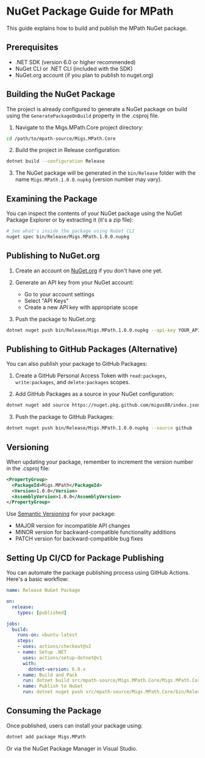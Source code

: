 # NuGet Package Guide for MPath

This guide explains how to build and publish the MPath NuGet package.

## Prerequisites

- .NET SDK (version 6.0 or higher recommended)
- NuGet CLI or .NET CLI (included with the SDK)
- NuGet.org account (if you plan to publish to nuget.org)

## Building the NuGet Package

The project is already configured to generate a NuGet package on build using the `GeneratePackageOnBuild` property in the .csproj file.

1. Navigate to the Migs.MPath.Core project directory:

```bash
cd /path/to/mpath-source/Migs.MPath.Core
```

2. Build the project in Release configuration:

```bash
dotnet build --configuration Release
```

3. The NuGet package will be generated in the `bin/Release` folder with the name `Migs.MPath.1.0.0.nupkg` (version number may vary).

## Examining the Package

You can inspect the contents of your NuGet package using the NuGet Package Explorer or by extracting it (it's a zip file):

```bash
# See what's inside the package using NuGet CLI
nuget spec bin/Release/Migs.MPath.1.0.0.nupkg
```

## Publishing to NuGet.org

1. Create an account on [NuGet.org](https://www.nuget.org/) if you don't have one yet.

2. Generate an API key from your NuGet account:
   - Go to your account settings
   - Select "API Keys"
   - Create a new API key with appropriate scope

3. Push the package to NuGet.org:

```bash
dotnet nuget push bin/Release/Migs.MPath.1.0.0.nupkg --api-key YOUR_API_KEY --source https://api.nuget.org/v3/index.json
```

## Publishing to GitHub Packages (Alternative)

You can also publish your package to GitHub Packages:

1. Create a GitHub Personal Access Token with `read:packages`, `write:packages`, and `delete:packages` scopes.

2. Add GitHub Packages as a source in your NuGet configuration:

```bash
dotnet nuget add source https://nuget.pkg.github.com/migus88/index.json --name github --username migus88 --password YOUR_GITHUB_TOKEN
```

3. Push the package to GitHub Packages:

```bash
dotnet nuget push bin/Release/Migs.MPath.1.0.0.nupkg --source github
```

## Versioning

When updating your package, remember to increment the version number in the .csproj file:

```xml
<PropertyGroup>
  <PackageId>Migs.MPath</PackageId>
  <Version>1.0.0</Version>
  <AssemblyVersion>1.0.0</AssemblyVersion>
</PropertyGroup>
```

Use [Semantic Versioning](https://semver.org/) for your package:
- MAJOR version for incompatible API changes
- MINOR version for backward-compatible functionality additions
- PATCH version for backward-compatible bug fixes

## Setting Up CI/CD for Package Publishing

You can automate the package publishing process using GitHub Actions. Here's a basic workflow:

```yaml
name: Release NuGet Package

on:
  release:
    types: [published]

jobs:
  build:
    runs-on: ubuntu-latest
    steps:
    - uses: actions/checkout@v2
    - name: Setup .NET
      uses: actions/setup-dotnet@v1
      with:
        dotnet-version: 6.0.x
    - name: Build and Pack
      run: dotnet build src/mpath-source/Migs.MPath.Core/Migs.MPath.Core.csproj --configuration Release
    - name: Publish to NuGet
      run: dotnet nuget push src/mpath-source/Migs.MPath.Core/bin/Release/Migs.MPath.*.nupkg --api-key ${{ secrets.NUGET_API_KEY }} --source https://api.nuget.org/v3/index.json
```

## Consuming the Package

Once published, users can install your package using:

```bash
dotnet add package Migs.MPath
```

Or via the NuGet Package Manager in Visual Studio. 